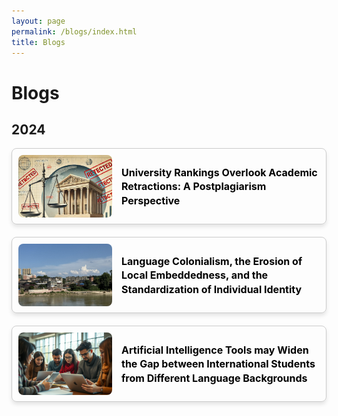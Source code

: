 ```yaml
---
layout: page
permalink: /blogs/index.html
title: Blogs
---
```


# Blogs

## 2024

<style>
  .card-container {
    display: flex;
    align-items: center; 
    border: 1px solid #ccc; 
    border-radius: 8px; 
    margin-bottom: 20px; 
    padding: 10px; 
    box-shadow: 0 4px 6px rgba(0, 0, 0, 0.1);
  }

  .card-container img {
    width: 150px; 
    height: 100px; 
    object-fit: cover; 
    border-radius: 8px; 
    margin-right: 15px; 
    flex-shrink: 0;
  }

  .card-container a {
    text-decoration: none; 
    color: #000; 
    font-size: 16px;
    font-weight: bold;
    line-height: 1.4; 
  }

  .card-container a:hover {
    text-decoration: underline; 
  }
</style>

<div class="card-container">
  <img src="/blogs/20241213figure/Figure 6.png" alt="Figure 6">
  <a href="https://www.tanggengyan.com/blogs/20241213">
    University Rankings Overlook Academic Retractions: A Postplagiarism Perspective
  </a>
</div>

<div class="card-container">
  <img src="/blogs/20241124(1).jpg" alt="Figure 7">
  <a href="https://www.tanggengyan.com/blogs/20241124">
    Language Colonialism, the Erosion of Local Embeddedness, and the Standardization of Individual Identity
  </a>
</div>

<div class="card-container">
  <img src="/blogs/20241123.png" alt="Figure 8">
  <a href="https://www.tanggengyan.com/blogs/20241123">
    Artificial Intelligence Tools may Widen the Gap between International Students from Different Language Backgrounds
  </a>
</div>

